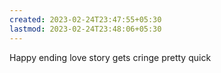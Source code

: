 ```yaml
---
created: 2023-02-24T23:47:55+05:30
lastmod: 2023-02-24T23:48:06+05:30
---
```


Happy ending love story gets cringe pretty quick
